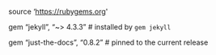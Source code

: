 
source ‘https://rubygems.org'

gem “jekyll”, “~> 4.3.3” # installed by `gem jekyll`

gem “just-the-docs”, “0.8.2” # pinned to the current release
